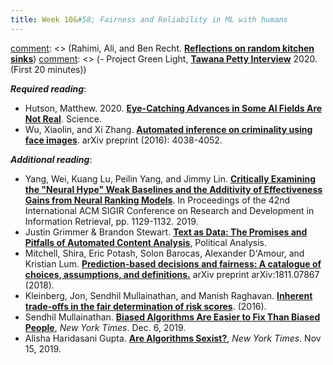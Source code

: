 ```yaml
---
title: Week 10&#58; Fairness and Reliability in ML with humans
---
```


[comment]: <> (***Lecture covers***:)

[comment]: <> (Rahimi, Ali, and Ben Recht. [**Reflections on random kitchen sinks**](https://www.youtube.com/watch?v=Qi1Yry33TQE))
[comment]: <> (- Project Green Light, [**Tawana Petty Interview**](https://youtu.be/HibMcRY7bXs) 2020. (First 20 minutes))

***Required reading***:

- Hutson, Matthew. 2020. [**Eye-Catching Advances in Some AI Fields Are Not Real**](https://www.sciencemag.org/news/2020/05/eye-catching-advances-some-ai-fields-are-not-real). Science. 
- Wu, Xiaolin, and Xi Zhang. [**Automated inference on criminality using face images**](https://emilkirkegaard.dk/en/wp-content/uploads/Automated-Inference-on-Criminality-using-Face-Images.pdf). arXiv preprint (2016): 4038-4052.


***Additional reading***:

- Yang, Wei, Kuang Lu, Peilin Yang, and Jimmy Lin. [**Critically Examining the "Neural Hype" Weak Baselines and the Additivity of Effectiveness Gains from Neural Ranking Models**](https://dl-acm-org.ezproxy.bgu.ac.il/doi/pdf/10.1145/3331184.3331340). In Proceedings of the 42nd International ACM SIGIR Conference on Research and Development in Information Retrieval, pp. 1129-1132. 2019.
- Justin Grimmer & Brandon Stewart. [**Text as Data: The Promises and Pitfalls of Automated Content Analysis**](https://login.ezproxy.bgu.ac.il/login?url=https://www.jstor.org/stable/pdf/24572662.pdf), Political Analysis.
- Mitchell, Shira, Eric Potash, Solon Barocas, Alexander D'Amour, and Kristian Lum. [**Prediction-based decisions and fairness: A catalogue of choices, assumptions, and definitions.**](https://arxiv.org/abs/1811.07867) arXiv preprint arXiv:1811.07867 (2018).
- Kleinberg, Jon, Sendhil Mullainathan, and Manish Raghavan. [**Inherent trade-offs in the fair determination of risk scores**](https://arxiv.org/pdf/1609.05807.pdf). (2016).
- Sendhil Mullainathan. [**Biased Algorithms Are Easier to Fix Than Biased People**](https://moodle2.bgu.ac.il/moodle/mod/resource/view.php?id=1976376), *New York Times*. Dec. 6, 2019.
- Alisha Haridasani Gupta. [**Are Algorithms Sexist?**](https://moodle2.bgu.ac.il/moodle/mod/resource/view.php?id=1976377), *New York Times*. Nov 15, 2019.
